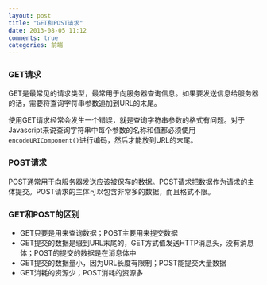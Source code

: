 ```yaml
---
layout: post
title: "GET和POST请求"
date: 2013-08-05 11:12
comments: true
categories: 前端
---
```


### GET请求

GET是最常见的请求类型，最常用于向服务器查询信息。如果要发送信息给服务器的话，需要将查询字符串参数追加到URL的末尾。

使用GET请求经常会发生一个错误，就是查询字符串参数的格式有问题。对于Javascript来说查询字符串中每个参数的名称和值都必须使用`encodeURIComponent()`进行编码，然后才能放到URL的末尾。

### POST请求

POST通常用于向服务器发送应该被保存的数据。POST请求把数据作为请求的主体提交。POST请求的主体可以包含非常多的数据，而且格式不限。

### GET和POST的区别

+ GET只要是用来查询数据；POST主要用来提交数据
+ GET提交的数据是缀到URL末尾的，GET方式值发送HTTP消息头，没有消息体；POST的提交的数据是在消息体中
+ GET提交的数据量小，因为URL长度有限制；POST能提交大量数据
+ GET消耗的资源少；POST消耗的资源多
